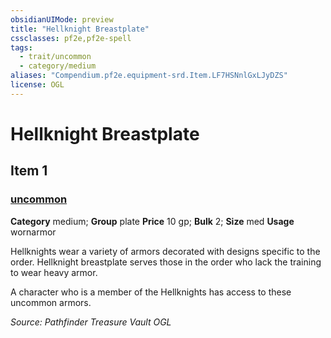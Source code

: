 ```yaml
---
obsidianUIMode: preview
title: "Hellknight Breastplate"
cssclasses: pf2e,pf2e-spell
tags:
  - trait/uncommon
  - category/medium
aliases: "Compendium.pf2e.equipment-srd.Item.LF7HSNnlGxLJyDZS"
license: OGL
---
```

# Hellknight Breastplate
## Item 1
### [uncommon](uncommon "Uncommon Rarity Trait")

**Category** medium; **Group** plate
**Price** 10 gp; 
**Bulk** 2; **Size** med
**Usage** wornarmor

Hellknights wear a variety of armors decorated with designs specific to the order. Hellknight breastplate serves those in the order who lack the training to wear heavy armor.

A character who is a member of the Hellknights has access to these uncommon armors.

*Source: Pathfinder Treasure Vault*
*OGL*